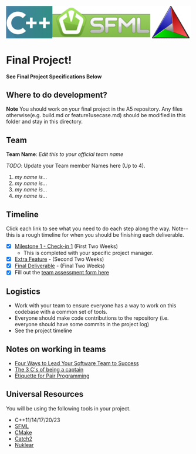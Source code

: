 <img src="./media/banner.png" alt="banner" />

# Final Project!

**See Final Project Specifications Below**

## Where to do development?

**Note** You should work on your final project in the A5 repository. Any files otherwise(e.g. build.md or feature1usecase.md) should be modified in this folder and stay in this directory.

## Team

**Team Name**: *Edit this to your official team name*

*TODO*:
Update your Team member Names here (Up to 4).

1. *my name is...*
2. *my name is...*
3. *my name is...*
4. *my name is...*

## Timeline

Click each link to see what you need to do each step along the way. Note--this is a rough timeline for when you should be finishing each deliverable.

- [x] [Milestone 1 - Check-in 1](milestones/1/README.md) (First Two Weeks)
  - This is completed with your specific project manager.
- [x] [Extra Feature](extrafeature.md) - (Second Two Weeks)
- [x] [Final Deliverable](FinalDeliverable.md) - (Final Two Weeks)
- [x] Fill out the [team assessment form here](https://forms.gle/FwujAEQoQnAT4x6K7)

## Logistics

- Work with your team to ensure everyone has a way to work on this codebase with a common set of tools.
- Everyone should make code contributions to the repository (i.e. everyone should have some commits in the project log)
- See the project timeline

## Notes on working in teams

* [Four Ways to Lead Your Software Team to Success](https://hackernoon.com/four-ways-to-lead-software-team-to-success-43fa156719b4)
* [The 3 C's of being a captain](https://appliedsportpsych.org/resources/resources-for-athletes/the-3-c-s-of-being-a-captain/)
* [Etiquette for Pair Programming](https://dzone.com/articles/etiquette-for-pair-programming)

## Universal Resources

You will be using the following tools in your project. 

* C++11/14/17/20/23
* [SFML](https://www.sfml-dev.org/index.php)
* [CMake](https://cmake.org/)
* [Catch2](https://github.com/catchorg/Catch2)
* [Nuklear](https://github.com/Immediate-Mode-UI/Nuklear)
